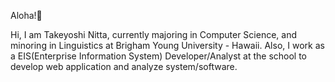 Aloha!🤙

Hi, I am Takeyoshi Nitta, currently majoring in Computer Science, and minoring in Linguistics at Brigham Young University - Hawaii.
Also, I work as a EIS(Enterprise Information System) Developer/Analyst at the school to develop web application and analyze system/software.
